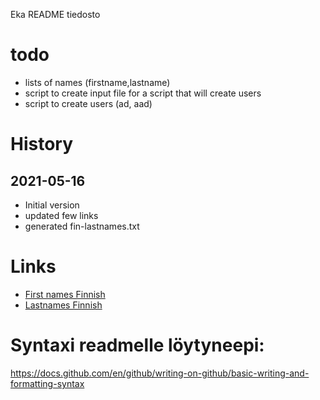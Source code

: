 Eka README tiedosto

# todo
- lists of names (firstname,lastname)
- script to create input file for a script that will create users
- script to create users (ad, aad)

# History
## 2021-05-16
- Initial version
- updated few links
- generated fin-lastnames.txt

# Links

- [First names Finnish](http://www.studentsoftheworld.info/penpals/stats.php?Pays=FIN)
- [Lastnames Finnish](https://www.familyeducation.com/baby-names/browse-origin/surname/finnish)



# Syntaxi readmelle löytyneepi:
https://docs.github.com/en/github/writing-on-github/basic-writing-and-formatting-syntax
